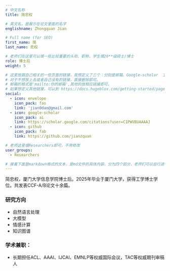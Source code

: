 ```yaml
---
# 中文名称
title: 简忠权

# 英文名，是展示在论文里面的名字
englishname: Zhongquan Jian

# Full name (for SEO)
first_name: 简
last_name: 忠权

# 老师们在这里可以填一些比较重要的头衔、职称，学生填20**级硕士/博士
role: 博士后
weight: 5

# 这里放跟自己相关的一些页面的链接，我预定义了三个：分别是邮箱、Google-scholar  主页和github主页
# 对于不想放上去或者自己没有的链接，直接删除即可。
# 邮箱的格式是'mailto:你的邮箱',其他的放相应链接即可。
# 如果想定义其他链接，可以到 https://docs.hugoblox.com/getting-started/page-builder/#icons 上去找图标，或者直接放在下面的详细介绍上
social:
  - icon: envelope
    icon_pack: fas
    link: 'jian0dan@gmail.com'
  - icon: google-scholar
    icon_pack: ai
    link: https://scholar.google.com/citations?user=C1PWVBUAAAAJ
  - icon: github
    icon_pack: fab
    link: https://github.com/jianzquan

# 老师这里填Researchers即可，不用修改
user_groups:
  - Researchers

# 接着下面是markdown格式的文本，是md文件的具体内容，分为四个部分，老师们可以自行进行修改、删减和添加
---
```

<!-- 以下内容一定要遵循markdown语法 -->
<!-- ###代表的是以三级标题的形式展示后面的文本，* 代表以列表的形式展示后面的文本-->


<!-- 老师的简要介绍 -->
简忠权，厦门大学信息学院博士后。2025年毕业于厦门大学，获得工学博士学位。共发表CCF-A/B论文十余篇。

### 研究方向
* 自然语言处理
* 大模型
* 情感计算
* 知识图谱

<!-- ### 获得荣誉 -->
<!-- * 24年福建省（首届）攻关青年基金获得者
* 23年国家示范性软件学院20周年优秀专职教师奖
* 22年厦门大学南强青年拔尖A类人才
* 22/23/24年斯坦福大学版全球前2%顶尖科学家
* 21年“国家特支计划”青年拔尖人才
* 20年中国中文信息学会钱伟长中文信息处理科学技术奖—汉王青年创新奖
* 20年福建省杰出青年基金获得者
* 19/20/21/23年腾讯犀牛鸟精英人才培养计划优秀导师奖 -->

### 学术兼职：
<!-- * 中国中文信息学会理事、青年工作委员会委员、机器翻译专委会委员、自然语言生成与智能写作专委会委员
* 中国计算机学会自然语言处理专业委员会、青年工作委员会执行委员（17-19）
* 中国人工智能学会理事、组织工作委员会委员、多语种智能处理专委会委员
* 福建省人工智能学会常务理事
* 自然语言处理国际会议ACL/EMNLP/NAACL/COLING领域共同主席、人工智能国际会议AAA/IJCAI高级程序委员20余次
* 全国机器翻译研讨会CCMT21程序委员会主席，CCMT24组织主席
* CAAI Transactions on Intelligence Technology青年编委 -->
* 长期担任ACL、AAAI、IJCAI、EMNLP等权威国际会议，TAC等权威期刊审稿人
